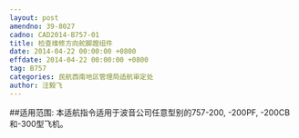 ```yaml
---
layout: post
amendno: 39-8027
cadno: CAD2014-B757-01
title: 检查维修方向舵脚蹬组件
date: 2014-04-22 00:00:00 +0800
effdate: 2014-04-22 00:00:00 +0800
tag: B757
categories: 民航西南地区管理局适航审定处
author: 汪毅飞
---
```


##适用范围:
本适航指令适用于波音公司任意型别的757-200, -200PF, -200CB和-300型飞机。

